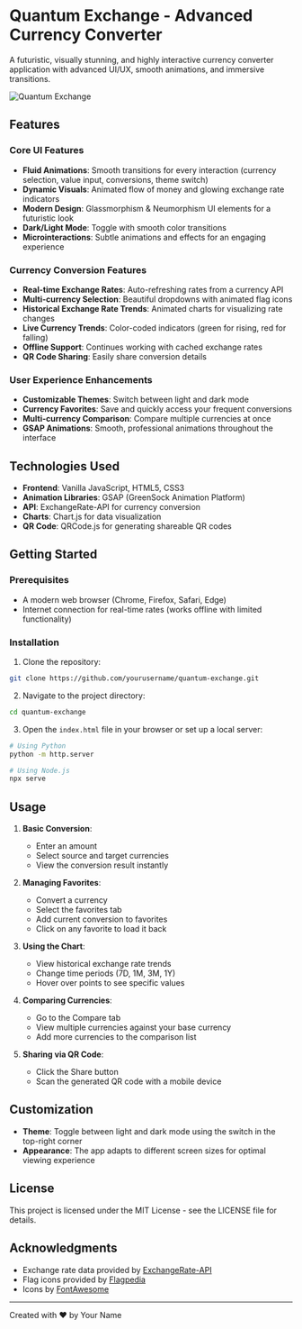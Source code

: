 # Quantum Exchange - Advanced Currency Converter

A futuristic, visually stunning, and highly interactive currency converter application with advanced UI/UX, smooth animations, and immersive transitions.

![Quantum Exchange](https://i.imgur.com/placeholder-image.png)

## Features

### Core UI Features
- **Fluid Animations**: Smooth transitions for every interaction (currency selection, value input, conversions, theme switch)
- **Dynamic Visuals**: Animated flow of money and glowing exchange rate indicators
- **Modern Design**: Glassmorphism & Neumorphism UI elements for a futuristic look
- **Dark/Light Mode**: Toggle with smooth color transitions
- **Microinteractions**: Subtle animations and effects for an engaging experience

### Currency Conversion Features
- **Real-time Exchange Rates**: Auto-refreshing rates from a currency API
- **Multi-currency Selection**: Beautiful dropdowns with animated flag icons
- **Historical Exchange Rate Trends**: Animated charts for visualizing rate changes
- **Live Currency Trends**: Color-coded indicators (green for rising, red for falling)
- **Offline Support**: Continues working with cached exchange rates
- **QR Code Sharing**: Easily share conversion details

### User Experience Enhancements
- **Customizable Themes**: Switch between light and dark mode
- **Currency Favorites**: Save and quickly access your frequent conversions
- **Multi-currency Comparison**: Compare multiple currencies at once
- **GSAP Animations**: Smooth, professional animations throughout the interface

## Technologies Used

- **Frontend**: Vanilla JavaScript, HTML5, CSS3
- **Animation Libraries**: GSAP (GreenSock Animation Platform)
- **API**: ExchangeRate-API for currency conversion
- **Charts**: Chart.js for data visualization
- **QR Code**: QRCode.js for generating shareable QR codes

## Getting Started

### Prerequisites
- A modern web browser (Chrome, Firefox, Safari, Edge)
- Internet connection for real-time rates (works offline with limited functionality)

### Installation

1. Clone the repository:
```bash
git clone https://github.com/yourusername/quantum-exchange.git
```

2. Navigate to the project directory:
```bash
cd quantum-exchange
```

3. Open the `index.html` file in your browser or set up a local server:
```bash
# Using Python
python -m http.server

# Using Node.js
npx serve
```

## Usage

1. **Basic Conversion**:
   - Enter an amount
   - Select source and target currencies
   - View the conversion result instantly

2. **Managing Favorites**:
   - Convert a currency
   - Select the favorites tab
   - Add current conversion to favorites
   - Click on any favorite to load it back

3. **Using the Chart**:
   - View historical exchange rate trends
   - Change time periods (7D, 1M, 3M, 1Y)
   - Hover over points to see specific values

4. **Comparing Currencies**:
   - Go to the Compare tab
   - View multiple currencies against your base currency
   - Add more currencies to the comparison list

5. **Sharing via QR Code**:
   - Click the Share button
   - Scan the generated QR code with a mobile device

## Customization

- **Theme**: Toggle between light and dark mode using the switch in the top-right corner
- **Appearance**: The app adapts to different screen sizes for optimal viewing experience

## License

This project is licensed under the MIT License - see the LICENSE file for details.

## Acknowledgments

- Exchange rate data provided by [ExchangeRate-API](https://www.exchangerate-api.com/)
- Flag icons provided by [Flagpedia](https://flagpedia.net/)
- Icons by [FontAwesome](https://fontawesome.com/)

---

Created with ❤️ by Your Name 